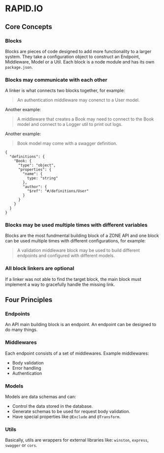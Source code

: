 # RAPID.IO

## Core Concepts

### Blocks

Blocks are pieces of code designed to add more functionality to a larger system. They take a configuration object to construct an Endpoint, Middleware, Model or a Util. Each block is a node module and has its own `package.json`.

### Blocks may communicate with each other

A linker is what connects two blocks together, for example:

> An authentication middleware may conenct to a User model.

Another example:

> A middleware that creates a Book may need to connect to the Book model and connect to a Logger util to print out logs.

Another example:

> Book model may come with a swagger definition.
```
{
  "definitions": {
    "Book: {
      "type": "object",
      "properties": {
        "name": {
          type: "string"
        },
        "author": {
          "$ref": "#/definitions/User"
        }
      }
    }
  }
}
```

### Blocks may be used multiple times with different variables

Blocks are the most fundmental building block of a ZONE API and one block can be used multiple times with different configurations, for example:

> A validation middleware block may be used to build different endpoints and configured with different models.

### All block linkers are optional

If a linker was not able to find the target block, the main block must implement a way to gracefully handle the missing link.

## Four Principles

### Endpoints

An API main building block is an endpoint. An endpoint can be designed to do many things.

### Middlewares

Each endpoint consists of a set of middlewares. Example middlewares:
- Body validation
- Error handling
- Authentication

### Models

Models are data schemas and can:

- Control the data stored in the database.
- Generate schemas to be used for request body validation.
- Have special properties like `@Exclude` and `@Transform`.

### Utils

Basically, utils are wrappers for external libraries like: `winston`, `express`, `swagger` or `cors`.
